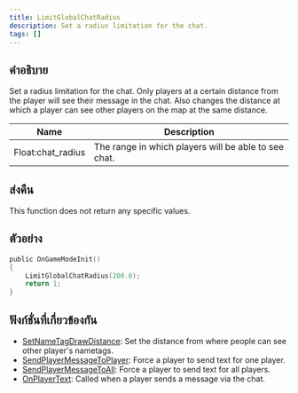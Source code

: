```yaml
---
title: LimitGlobalChatRadius
description: Set a radius limitation for the chat.
tags: []
---
```


## คำอธิบาย

Set a radius limitation for the chat. Only players at a certain distance from the player will see their message in the chat. Also changes the distance at which a player can see other players on the map at the same distance.

| Name              | Description                                          |
| ----------------- | ---------------------------------------------------- |
| Float:chat_radius | The range in which players will be able to see chat. |

## ส่งคืน

This function does not return any specific values.

## ตัวอย่าง

```c
public OnGameModeInit()
{
    LimitGlobalChatRadius(200.0);
    return 1;
}
```

## ฟังก์ชั่นที่เกี่ยวข้องกัน

- [SetNameTagDrawDistance](../functions/SetNameTagDrawDistance.md): Set the distance from where people can see other player's nametags.
- [SendPlayerMessageToPlayer](../functions/SendPlayerMessageToPlayer.md): Force a player to send text for one player.
- [SendPlayerMessageToAll](../functions/SendPlayerMessageToAll.md): Force a player to send text for all players.
- [OnPlayerText](../callbacks/OnPlayerText.md): Called when a player sends a message via the chat.

